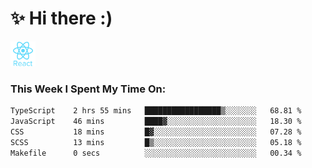 <h1 align="left">✨ Hi there :)</h1>

  <a href="https://reactjs.org/" target="_blank" rel="noreferrer">   
    <img src="https://raw.githubusercontent.com/devicons/devicon/master/icons/react/react-original-wordmark.svg" alt="react" width="40"     
    height="40"/></a>
 
<h3 align="left">This Week I Spent My Time On:</h3>
<!--START_SECTION:waka-->

```txt
TypeScript    2 hrs 55 mins   █████████████████▒░░░░░░░   68.81 %
JavaScript    46 mins         ████▓░░░░░░░░░░░░░░░░░░░░   18.30 %
CSS           18 mins         █▓░░░░░░░░░░░░░░░░░░░░░░░   07.28 %
SCSS          13 mins         █▒░░░░░░░░░░░░░░░░░░░░░░░   05.18 %
Makefile      0 secs          ░░░░░░░░░░░░░░░░░░░░░░░░░   00.34 %
```

<!--END_SECTION:waka-->

